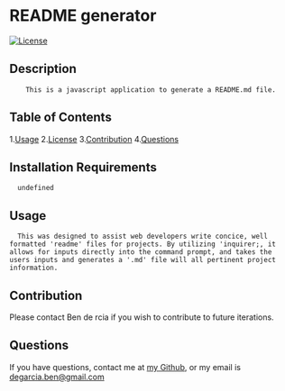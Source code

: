   # README generator
  [![License](https://img.shields.io/badge/license-Apache-blue.svg)](https://shields.io/)
  ## Description 
        This is a javascript application to generate a README.md file.
  ## Table of Contents
  1.[Usage](#Usage)
  2.[License](#License)
  3.[Contribution](#Contribution)
  4.[Questions](#Questions)
  ## Installation Requirements
      undefined
  ## Usage
      This was designed to assist web developers write concice, well formatted 'readme' files for projects. By utilizing 'inquirer;, it allows for inputs directly into the command prompt, and takes the users inputs and generates a '.md' file will all pertinent project information.       
  ## Contribution 
Please contact Ben de rcia if you wish to contribute to future iterations.
  ## Questions
If you have questions, contact me at [my Github](https://github.com/bdegarcia), or my email is degarcia.ben@gmail.com